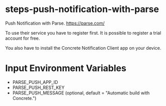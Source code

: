 steps-push-notification-with-parse
==================================

Push Notification with Parse. https://parse.com/

To use their service you have to register first. It is possible to register a trial account for free.

You also have to install the Concrete Notification Client app on your device.

# Input Environment Variables
- PARSE_PUSH_APP_ID
- PARSE_PUSH_REST_KEY
- PARSE_PUSH_MESSAGE (optional, default = "Automatic build with Concrete.")